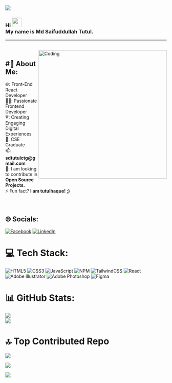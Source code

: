 <!-- banner -->
<img src="https://tutulhaque.me/wp-content/uploads/2023/12/tutul-banner-2.png">

<h3>Hi <img src="https://github.com/TheDudeThatCode/TheDudeThatCode/blob/master/Assets/Hi.gif" width="29px"><br>My name is Md Saifuddullah Tutul.</h3>
<hr>
<br>
<img align="right" alt="Coding" width="400" src="https://tutulhaque.me/wp-content/uploads/2023/12/side.gif">
<!-- My Details -->
<h2>#💫 About Me:</h2>
<p>🌐: Front-End React Developer<br>👨‍💻: Passionate Frontend Developer <br>💗: Creating Engaging Digital Experiences <br>🏫: CSE Graduate<br>📫: <b>sdtutulctg@gmail.com</b><br>👀: I am looking to contribute in <b>Open Source Projects.</b><br>⚡ Fun fact? <b>I am tutulhaque! ;)</b></p><br>


<!-- My Social Handles -->

## 🌐 Socials:
[![Facebook](https://img.shields.io/badge/Facebook-%231877F2.svg?logo=Facebook&logoColor=white)](https://www.facebook.com/sdtutulctg/) [![LinkedIn](https://img.shields.io/badge/LinkedIn-%230077B5.svg?logo=linkedin&logoColor=white)](https://www.linkedin.com/in/tutul-haque)
<br>
<!-- Languages and Tools I use  -->
# 💻 Tech Stack:
![HTML5](https://img.shields.io/badge/html5-%23E34F26.svg?style=for-the-badge&logo=html5&logoColor=white) ![CSS3](https://img.shields.io/badge/css3-%231572B6.svg?style=for-the-badge&logo=css3&logoColor=white) ![JavaScript](https://img.shields.io/badge/javascript-%23323330.svg?style=for-the-badge&logo=javascript&logoColor=%23F7DF1E) ![NPM](https://img.shields.io/badge/NPM-%23000000.svg?style=for-the-badge&logo=npm&logoColor=white) ![TailwindCSS](https://img.shields.io/badge/tailwindcss-%2338B2AC.svg?style=for-the-badge&logo=tailwind-css&logoColor=white) ![React](https://img.shields.io/badge/react-%2320232a.svg?style=for-the-badge&logo=react&logoColor=%2361DAFB) ![Adobe Illustrator](https://img.shields.io/badge/adobeillustrator-%23FF9A00.svg?style=for-the-badge&logo=adobeillustrator&logoColor=white) ![Adobe Photoshop](https://img.shields.io/badge/adobephotoshop-%2331A8FF.svg?style=for-the-badge&logo=adobephotoshop&logoColor=white) 	![Figma](https://img.shields.io/badge/figma-%23F24E1E.svg?style=for-the-badge&logo=figma&logoColor=white)

# 📊 GitHub Stats:
![](https://github-readme-stats.vercel.app/api?username=tutulhaque&theme=dark&hide_border=true&include_all_commits=true&count_private=true)<br/>
![](https://github-readme-streak-stats.herokuapp.com/?user=tutulhaque&theme=dark&hide_border=true)<br/>

# 🔝 Top Contributed Repo
![](https://github-contributor-stats.vercel.app/api?username=tutulhaque&limit=5&theme=dark&combine_all_yearly_contributions=true)



[![](https://visitcount.itsvg.in/api?id=tutulhaque&icon=4&color=12)](https://visitcount.itsvg.in)
<!-- Footer -->

<img src="https://tutulhaque.me/wp-content/uploads/2023/12/Footer.jpg">
